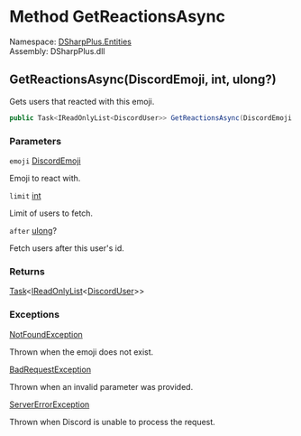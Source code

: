 # Method GetReactionsAsync

Namespace: [DSharpPlus.Entities](DSharpPlus.Entities.md)  
Assembly: DSharpPlus.dll

## <a id="DSharpPlus_Entities_DiscordMessage_GetReactionsAsync_DSharpPlus_Entities_DiscordEmoji_System_Int32_System_Nullable_System_UInt64__"></a>GetReactionsAsync\(DiscordEmoji, int, ulong?\)

Gets users that reacted with this emoji.

```csharp
public Task<IReadOnlyList<DiscordUser>> GetReactionsAsync(DiscordEmoji emoji, int limit = 25, ulong? after = null)
```

### Parameters

`emoji` [DiscordEmoji](DSharpPlus.Entities.DiscordEmoji.md)

Emoji to react with.

`limit` [int](https://learn.microsoft.com/dotnet/api/system.int32)

Limit of users to fetch.

`after` [ulong](https://learn.microsoft.com/dotnet/api/system.uint64)?

Fetch users after this user's id.

### Returns

[Task](https://learn.microsoft.com/dotnet/api/system.threading.tasks.task\-1)<[IReadOnlyList](https://learn.microsoft.com/dotnet/api/system.collections.generic.ireadonlylist\-1)<[DiscordUser](DSharpPlus.Entities.DiscordUser.md)\>\>

### Exceptions

[NotFoundException](DSharpPlus.Exceptions.NotFoundException.md)

Thrown when the emoji does not exist.

[BadRequestException](DSharpPlus.Exceptions.BadRequestException.md)

Thrown when an invalid parameter was provided.

[ServerErrorException](DSharpPlus.Exceptions.ServerErrorException.md)

Thrown when Discord is unable to process the request.

